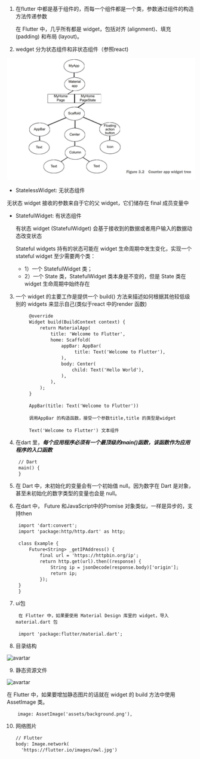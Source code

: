 1. 在flutter 中都是基于组件的，而每一个组件都是一个类，参数通过组件的构造方法传递参数

    在 Flutter 中，几乎所有都是 widget，包括对齐 (alignment)、填充 (padding) 和布局 (layout)。

2. wedget 分为状态组件和非状态组件（参照react)

![avartar](../../assets/widgetTree.jpg)

+ StatelessWidget: 无状态组件

无状态 widget 接收的参数来自于它的父 widget，它们储存在 final 成员变量中

+ StatefulWidget: 有状态组件

    有状态 widget (StatefulWidget) 会基于接收到的数据或者用户输入的数据动态改变状态

    Stateful widgets 持有的状态可能在 widget 生命周期中发生变化，实现一个 stateful widget 至少需要两个类： 
    
    + 1）一个 StatefulWidget 类；
    + 2）一个 State 类，StatefulWidget 类本身是不变的，但是 State 类在 widget 生命周期中始终存在
        

3. 一个 widget 的主要工作是提供一个 build() 方法来描述如何根据其他较低级别的 widgets 来显示自己(类似于react 中的render 函数)



            @override
            Widget build(BuildContext context) {
                return MaterialApp(
                    title: 'Welcome to Flutter',
                    home: Scaffold(
                        appBar: AppBar(
                             title: Text('Welcome to Flutter'),
                        ),
                        body: Center(
                            child: Text('Hello World'),
                        ),
                    ),
                );
            }

            AppBar(title: Text('Welcome to Flutter'))

            调用AppBar 的构造函数，接受一个参数title,title 的类型是widget 

            Text('Welcome to Flutter') 文本组件

4. 在dart 里，***每个应用程序必须有一个最顶级的main()函数，该函数作为应用程序的入口函数***

        // Dart
        main() {
        }

5. 在 Dart 中，未初始化的变量会有一个初始值 null。因为数字在 Dart 是对象，甚至未初始化的数字类型的变量也会是 null。

6. 在dart 中， Future 和JavaScript中的Promise 对象类似，一样是异步的，支持then

        import 'dart:convert';
        import 'package:http/http.dart' as http;

        class Example {
            Future<String> _getIPAddress() {
                final url = 'https://httpbin.org/ip';
                return http.get(url).then((response) {
                    String ip = jsonDecode(response.body)['origin'];
                    return ip;
                });
        }
        }

7. ui包

        在 Flutter 中，如果要使用 Material Design 库里的 widget，导入 material.dart 包

        import 'package:flutter/material.dart';

8. 目录结构

![avartar](../dart/assets/mulu.jpg)

9. 静态资源文件

![avartar](../dart/assets/assets.jpg)

在 Flutter 中，如果要增加静态图片的话就在 widget 的 build 方法中使用 AssetImage 类。


        image: AssetImage('assets/background.png'),

10. 网络图片

        // Flutter
        body: Image.network(
          'https://flutter.io/images/owl.jpg')